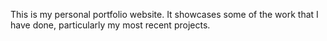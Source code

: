 This is my personal portfolio website. It showcases some of the work that I have done, particularly my most recent projects.
